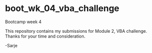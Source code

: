 # boot_wk_04_vba_challenge
Bootcamp week 4

This repository contains my submissions for Module 2, VBA challenge.
Thanks for your time and consideration.

-Sarje
